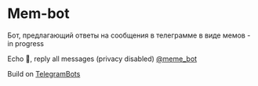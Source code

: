 # Mem-bot
Бот, предлагающий ответы на сообщения в телеграмме в виде мемов - in progress

Echo :robot:, reply all messages (privacy disabled) [@meme_bot](https://t.me/memask_bot)

Build on [TelegramBots](https://github.com/rubenlagus/TelegramBots)


